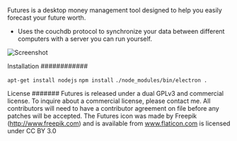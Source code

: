 Futures is a desktop money management tool designed to help you easily forecast
your future worth.


* Uses the couchdb protocol to synchronize your data between different
computers with a server you can run yourself.

![Screenshot](https://g.peakdata.net/pauls/futures/raw/master/images/screenshot.png)


Installation
############

`apt-get install nodejs`
`npm install`
`./node_modules/bin/electron .`

License
#######
Futures is released under a dual GPLv3 and commercial license.  To inquire about a commercial license, please contact me.  All contributors will need to have a contributor agreement on file before any patches will be accepted.
The Futures icon was made by Freepik (http://www.freepik.com) and is available from www.flaticon.com is licensed under CC BY 3.0
